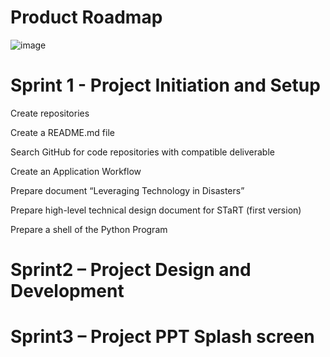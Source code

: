 # Product Roadmap

![image](https://user-images.githubusercontent.com/111323403/200144592-546201e1-ffcf-4f89-ae07-fd7fe5dbe6a7.png)

# Sprint 1 - Project Initiation and Setup

Create repositories

Create a README.md file

Search GitHub for code repositories with compatible deliverable

Create an Application Workflow

Prepare document “Leveraging Technology in Disasters”

Prepare high-level technical design document for STaRT (first version)

Prepare a shell of the Python Program
 
 
# Sprint2 – Project Design and Development


    
# Sprint3 – Project PPT Splash screen 
